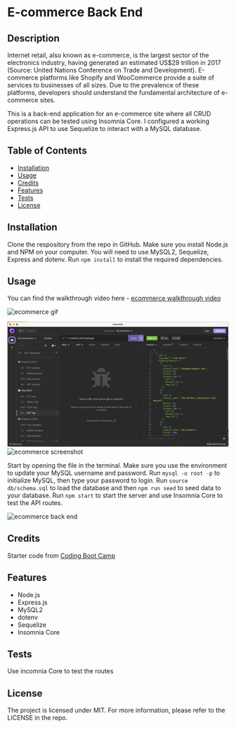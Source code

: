 # E-commerce Back End

## Description
  Internet retail, also known as e-commerce, is the largest sector of the electronics industry, having generated an estimated US$29 trillion in 2017 (Source: United Nations Conference on Trade and Development). E-commerce platforms like Shopify and WooCommerce provide a suite of services to businesses of all sizes. Due to the prevalence of these platforms, developers should understand the fundamental architecture of e-commerce sites.

  This is a back-end application for an e-commerce site where all CRUD operations can be tested using Insomnia Core. I configured a working Express.js API to use Sequelize to interact with a MySQL database.


## Table of Contents
  - [Installation](#installation)
  - [Usage](#usage)
  - [Credits](#credits)
  - [Features](#features)
  - [Tests](#tests)
  - [License](#license)


  ## Installation
  Clone the respository from the repo in GitHub. Make sure you install Node.js and NPM on your computer. You will need to use MySQL2, Sequelize, Express and dotenv. Run `npm install` to install the required dependencies.

  ## Usage
  You can find the walkthrough video here - [ecommerce walkthrough video](https://drive.google.com/file/d/1fOZdtjZeqITRBuBOR-3y7jsqdmeZeHza/view?usp=share_link)

  ![ecommerce gif](./assets/ecommerce-back-end-application.gif)
  
  ![ecommerce screenshot](./assets/get-tags-screenshot.png)
  ![ecommerce screenshot](./assets/get-categories-screenshot.png)

  Start by opening the file in the terminal. Make sure you use the environment to update your MySQL username and password. Run `mysql -u root -p` to initialize MySQL, then type your password to login. Run `source db/schema.sql` to load the database and then `npm run seed` to seed data to your database. Run `npm start` to start the server and use Insomnia Core to test the API routes. 

  ![ecommerce back end](./assets/employee_tracker.gif)



## Credits
Starter code from [Coding Boot Camp](https://github.com/coding-boot-camp/fantastic-umbrella)
  

## Features
* Node.js
* Express.js
* MySQL2
* dotenv
* Sequelize
* Insomnia Core


## Tests 
Use incomnia Core to test the routes


## License
The project is licensed under MIT. For more information, please refer to the LICENSE in the repo.
  



